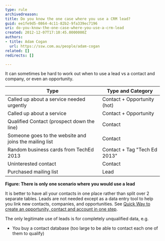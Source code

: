 ```yaml
---
type: rule
archivedreason: 
title: Do you know the one case where you use a CRM lead?
guid: ee1fe9d5-0864-4c11-82b2-9fa339ec7196
uri: do-you-know-the-one-case-where-you-use-a-crm-lead
created: 2012-12-07T17:10:45.0000000Z
authors:
- title: Adam Cogan
  url: https://ssw.com.au/people/adam-cogan
related: []
redirects: []

---
```


It can sometimes be hard to work out when to use a lead vs a contact and company, or even an opportunity.

<!--endintro-->


| Type<br>             |               Type and Category<br>             |
| --- | --- |
| Called up about a service needed urgently<br>             |               Contact + Opportunity (hot)<br>             |
| Called up about a service<br>             |               Contact + Opportunity<br>             |
| Qualified Contact (prospect down the line)<br>             |               Contact<br>             |
| Someone goes to the website and joins the mailing list<br>             |               Contact<br>             |
| Random business cards from TechEd 2013 |               Contact + Tag "Tech Ed 2013"<br>             |
| Uninterested contact<br>             |               Contact<br>             |
| Purchased mailing list<br>             |               Lead<br>             |

**Figure: There is only one scenario where you would use a lead** 


It is better to have all your contacts in one place rather than split over 2 separate           tables. Leads are not needed except as a data entry tool to help you link new contacts,           companies, and opportunities. See [Quick Way to create an opportunity, contact and account in one step](/Pages/Leads-can-be-converted-to-Opportunities-Contacts-and-Accounts.aspx).

The only legitimate use of leads is for completely unqualified data, e.g.

* You buy a contact database (too large to be able to contact each one of them to qualify)
